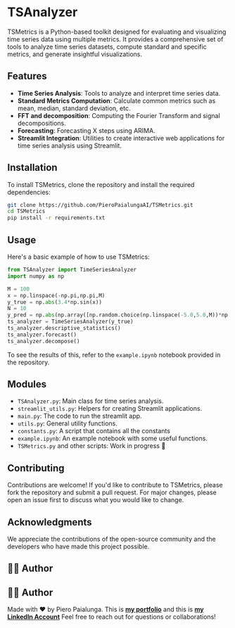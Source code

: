 # TSAnalyzer

TSMetrics is a Python-based toolkit designed for evaluating and visualizing time series data using multiple metrics. It provides a comprehensive set of tools to analyze time series datasets, compute standard and specific metrics, and generate insightful visualizations.

## Features

- **Time Series Analysis**: Tools to analyze and interpret time series data.
- **Standard Metrics Computation**: Calculate common metrics such as mean, median, standard deviation, etc.
- **FFT and decomposition**: Computing the Fourier Transform and signal decompositions.
- **Forecasting**: Forecasting X steps using ARIMA.
- **Streamlit Integration**: Utilities to create interactive web applications for time series analysis using Streamlit.

## Installation

To install TSMetrics, clone the repository and install the required dependencies:

```bash
git clone https://github.com/PieroPaialungaAI/TSMetrics.git
cd TSMetrics
pip install -r requirements.txt
```

## Usage

Here's a basic example of how to use TSMetrics:

```python
from TSAnalyzer import TimeSeriesAnalyzer
import numpy as np

M = 100
x = np.linspace(-np.pi,np.pi,M)
y_true = np.abs(3.4*np.sin(x))
N = 10
y_pred = np.abs(np.array([np.random.choice(np.linspace(-5.0,5.0,M))*np.sin(x) for _ in range(N)]))
ts_analyzer = TimeSeriesAnalyzer(y_true)
ts_analyzer.descriptive_statistics()
ts_analyzer.forecast()
ts_analyzer.decompose()
```

To see the results of this, refer to the `example.ipynb` notebook provided in the repository.

## Modules

- `TSAnalyzer.py`: Main class for time series analysis.
- `streamlit_utils.py`: Helpers for creating Streamlit applications.
- `main.py`: The code to run the streamlit app.
- `utils.py`: General utility functions.
- `constants.py`: A script that contains all the constants
- `example.ipynb`: An example notebook with some useful functions.
- `TSMetrics.py` and other scripts: Work in progress 🙂

## Contributing

Contributions are welcome! If you'd like to contribute to TSMetrics, please fork the repository and submit a pull request. For major changes, please open an issue first to discuss what you would like to change.

## Acknowledgments

We appreciate the contributions of the open-source community and the developers who have made this project possible.

## 👨‍🚀 Author
## 👨‍🚀 Author
Made with ❤️ by Piero Paialunga. This is **[my portfolio](https://piero-paialunga.medium.com/)** and this is 
**[my LinkedIn Account](https://www.linkedin.com/in/pieropaialunga/)**
Feel free to reach out for questions or collaborations!